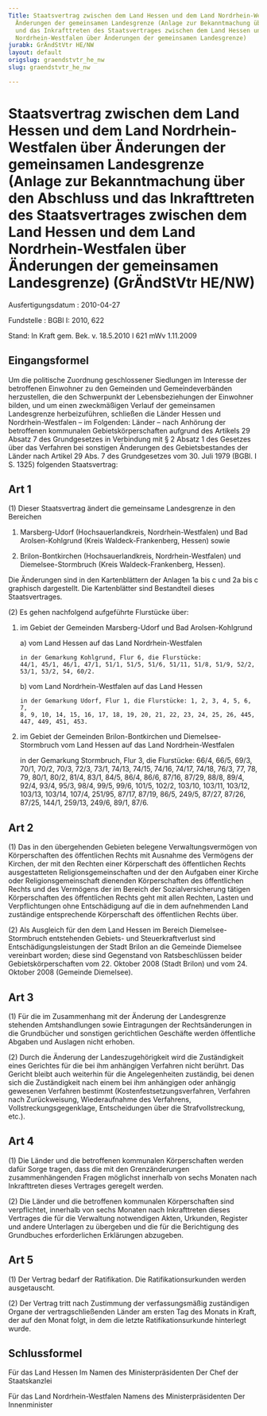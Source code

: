```yaml
---
Title: Staatsvertrag zwischen dem Land Hessen und dem Land Nordrhein-Westfalen über
  Änderungen der gemeinsamen Landesgrenze (Anlage zur Bekanntmachung über den Abschluss
  und das Inkrafttreten des Staatsvertrages zwischen dem Land Hessen und dem Land
  Nordrhein-Westfalen über Änderungen der gemeinsamen Landesgrenze)
jurabk: GrÄndStVtr HE/NW
layout: default
origslug: graendstvtr_he_nw
slug: graendstvtr_he_nw

---
```


# Staatsvertrag zwischen dem Land Hessen und dem Land Nordrhein-Westfalen über Änderungen der gemeinsamen Landesgrenze (Anlage zur Bekanntmachung über den Abschluss und das Inkrafttreten des Staatsvertrages zwischen dem Land Hessen und dem Land Nordrhein-Westfalen über Änderungen der gemeinsamen Landesgrenze) (GrÄndStVtr HE/NW)

Ausfertigungsdatum
:   2010-04-27

Fundstelle
:   BGBl I: 2010, 622

Stand: In Kraft gem. Bek. v. 18.5.2010 I 621 mWv 1.11.2009

## Eingangsformel

Um die politische Zuordnung geschlossener Siedlungen im Interesse der
betroffenen Einwohner zu den Gemeinden und Gemeindeverbänden
herzustellen, die den Schwerpunkt der Lebensbeziehungen der Einwohner
bilden, und um einen zweckmäßigen Verlauf der gemeinsamen Landesgrenze
herbeizuführen, schließen die Länder Hessen und Nordrhein-Westfalen –
im Folgenden: Länder – nach Anhörung der betroffenen kommunalen
Gebietskörperschaften aufgrund des Artikels 29 Absatz 7 des
Grundgesetzes in Verbindung mit § 2 Absatz 1 des Gesetzes über das
Verfahren bei sonstigen Änderungen des Gebietsbestandes der Länder
nach Artikel 29 Abs. 7 des Grundgesetzes vom 30. Juli 1979 (BGBl. I S.
1325) folgenden Staatsvertrag:


## Art 1

(1) Dieser Staatsvertrag ändert die gemeinsame Landesgrenze in den
Bereichen

1.  Marsberg-Udorf (Hochsauerlandkreis, Nordrhein-Westfalen) und Bad
    Arolsen-Kohlgrund (Kreis Waldeck-Frankenberg, Hessen) sowie


2.  Brilon-Bontkirchen (Hochsauerlandkreis, Nordrhein-Westfalen) und
    Diemelsee-Stormbruch (Kreis Waldeck-Frankenberg, Hessen).



Die Änderungen sind in den Kartenblättern der Anlagen 1a bis c und 2a
bis c graphisch dargestellt. Die Kartenblätter sind Bestandteil dieses
Staatsvertrages.

(2) Es gehen nachfolgend aufgeführte Flurstücke über:

1.  im Gebiet der Gemeinden Marsberg-Udorf und Bad Arolsen-Kohlgrund

    a)  vom Land Hessen auf das Land Nordrhein-Westfalen

        in der Gemarkung Kohlgrund, Flur 6, die Flurstücke:
        44/1, 45/1, 46/1, 47/1, 51/1, 51/5, 51/6, 51/11, 51/8, 51/9, 52/2,
        53/1, 53/2, 54, 60/2.


    b)  vom Land Nordrhein-Westfalen auf das Land Hessen

        in der Gemarkung Udorf, Flur 1, die Flurstücke: 1, 2, 3, 4, 5, 6, 7,
        8, 9, 10, 14, 15, 16, 17, 18, 19, 20, 21, 22, 23, 24, 25, 26, 445,
        447, 449, 451, 453.





2.  im Gebiet der Gemeinden Brilon-Bontkirchen und Diemelsee-Stormbruch
    vom Land Hessen auf das Land Nordrhein-Westfalen

    in der Gemarkung Stormbruch, Flur 3, die Flurstücke: 66/4, 66/5, 69/3,
    70/1, 70/2, 70/3, 72/3,
    73/1, 74/13, 74/15,
    74/16, 74/17, 74/18, 76/3, 77, 78, 79, 80/1, 80/2, 81/4,
    83/1, 84/5, 86/4, 86/6,
    87/16, 87/29, 88/8, 89/4, 92/4,
    93/4, 95/3, 98/4,
    99/5, 99/6, 101/5, 102/2, 103/10, 103/11, 103/12, 103/13, 103/14,
    107/4, 251/95, 87/17, 87/19, 86/5, 249/5, 87/27, 87/26, 87/25, 144/1,
    259/13, 249/6, 89/1,
    87/6.





## Art 2

(1) Das in den übergehenden Gebieten belegene Verwaltungsvermögen von
Körperschaften des öffentlichen Rechts mit Ausnahme des Vermögens der
Kirchen, der mit den Rechten einer Körperschaft des öffentlichen
Rechts ausgestatteten Religionsgemeinschaften und der den Aufgaben
einer Kirche oder Religionsgemeinschaft dienenden Körperschaften des
öffentlichen Rechts und des Vermögens der im Bereich der
Sozialversicherung tätigen Körperschaften des öffentlichen Rechts geht
mit allen Rechten, Lasten und Verpflichtungen ohne Entschädigung auf
die in dem aufnehmenden Land zuständige entsprechende Körperschaft des
öffentlichen Rechts über.

(2) Als Ausgleich für den dem Land Hessen im Bereich Diemelsee-
Stormbruch entstehenden Gebiets- und Steuerkraftverlust sind
Entschädigungsleistungen der Stadt Brilon an die Gemeinde Diemelsee
vereinbart worden; diese sind Gegenstand von Ratsbeschlüssen beider
Gebietskörperschaften vom 22. Oktober 2008 (Stadt Brilon) und vom 24.
Oktober 2008 (Gemeinde Diemelsee).


## Art 3

(1) Für die im Zusammenhang mit der Änderung der Landesgrenze
stehenden Amtshandlungen sowie Eintragungen der Rechtsänderungen in
die Grundbücher und sonstigen gerichtlichen Geschäfte werden
öffentliche Abgaben und Auslagen nicht erhoben.

(2) Durch die Änderung der Landeszugehörigkeit wird die Zuständigkeit
eines Gerichtes für die bei ihm anhängigen Verfahren nicht berührt.
Das Gericht bleibt auch weiterhin für die Angelegenheiten zuständig,
bei denen sich die Zuständigkeit nach einem bei ihm anhängigen oder
anhängig gewesenen Verfahren bestimmt (Kostenfestsetzungsverfahren,
Verfahren nach Zurückweisung, Wiederaufnahme des Verfahrens,
Vollstreckungsgegenklage, Entscheidungen über die Strafvollstreckung,
etc.).


## Art 4

(1) Die Länder und die betroffenen kommunalen Körperschaften werden
dafür Sorge tragen, dass die mit den Grenzänderungen zusammenhängenden
Fragen möglichst innerhalb von sechs Monaten nach Inkrafttreten dieses
Vertrages geregelt werden.

(2) Die Länder und die betroffenen kommunalen Körperschaften sind
verpflichtet, innerhalb von sechs Monaten nach Inkrafttreten dieses
Vertrages die für die Verwaltung notwendigen Akten, Urkunden, Register
und andere Unterlagen zu übergeben und die für die Berichtigung des
Grundbuches erforderlichen Erklärungen abzugeben.


## Art 5

(1) Der Vertrag bedarf der Ratifikation. Die Ratifikationsurkunden
werden ausgetauscht.

(2) Der Vertrag tritt nach Zustimmung der verfassungsmäßig zuständigen
Organe der vertragschließenden Länder am ersten Tag des Monats in
Kraft, der auf den Monat folgt, in dem die letzte Ratifikationsurkunde
hinterlegt wurde.


## Schlussformel

Für das Land Hessen
Im Namen des Ministerpräsidenten
Der Chef der Staatskanzlei

Für das Land Nordrhein-Westfalen
Namens des Ministerpräsidenten
Der Innenminister

